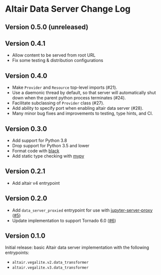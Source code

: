 # Altair Data Server Change Log

## Version 0.5.0 (unreleased)

## Version 0.4.1

- Allow content to be served from root URL
- Fix some testing & distribution configurations

## Version 0.4.0

- Make ``Provider`` and ``Resource`` top-level imports (#21).
- Use a daemonic thread by default, so that server will automatically shut down
  when the parent python process terminates (#24).
- Facilitate subclassing of ``Provider`` class (#27).
- Add ability to specify port when enabling altair data server (#28).
- Many minor bug fixes and improvements to testing, type hints, and CI.

## Version 0.3.0

- Add support for Python 3.8
- Drop support for Python 3.5 and lower
- Format code with [black](https://black.readthedocs.io/)
- Add static type checking with [mypy](http://mypy-lang.org/)

## Version 0.2.1

- Add altair v4 entrypoint

## Version 0.2.0

- Add `data_server_proxied` entrypoint for use with [jupyter-server-proxy](https://github.com/jupyterhub/jupyter-server-proxy) ([#5](https://github.com/altair-viz/altair_data_server/pull/5))
- Update implementation to support Tornado 6.0 ([#6](https://github.com/altair-viz/altair_data_server/pull/6))

## Version 0.1.0

Initial release: basic Altair data server implementation with the following
entrypoints:

- ``altair.vegalite.v2.data_transformer``
- ``altair.vegalite.v3.data_transformer``